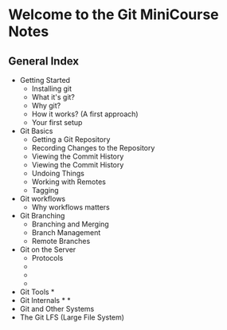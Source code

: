 # **Welcome to the Git MiniCourse Notes**
## General Index
- Getting Started
    * Installing git
    * What it's git?
    * Why git?
    * How it works? (A first approach)
    * Your first setup
- Git Basics 
    * Getting a Git Repository
    * Recording Changes to the Repository
    * Viewing the Commit History
    * Viewing the Commit History
    * Undoing Things
    * Working with Remotes
    * Tagging
- Git workflows
    * Why workflows matters
- Git Branching 
    * Branching and Merging
    * Branch Management
    * Remote Branches
- Git on the Server
    * Protocols
    * 
    *
    *
- Git Tools
    *
- Git Internals
    *
    *
- Git and Other Systems
- The Git LFS (Large File System)
